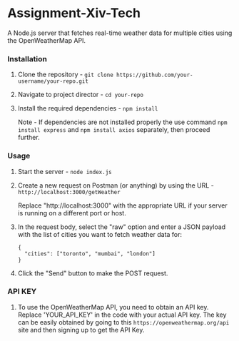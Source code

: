 # Assignment-Xiv-Tech

A Node.js server that fetches real-time weather data for multiple cities using the OpenWeatherMap API.

### Installation

1. Clone the repository - ```git clone https://github.com/your-username/your-repo.git```
2. Navigate to project director - ```cd your-repo```
3. Install the required dependencies - ```npm install```

   Note - If dependencies are not installed properly the use command ```npm install express``` and ```npm install axios``` separately, then proceed further.

### Usage

1. Start the server - ```node index.js```
2. Create a new request on Postman (or anything) by using the URL - ```http://localhost:3000/getWeather```

   Replace "http://localhost:3000" with the appropriate URL if your server is running on a different port or host.

3. In the request body, select the "raw" option and enter a JSON payload with the list of cities you want to fetch weather data for:

   ```
   {
     "cities": ["toronto", "mumbai", "london"]
   }
   ```

4. Click the "Send" button to make the POST request.

### API KEY
1. To use the OpenWeatherMap API, you need to obtain an API key. Replace 'YOUR_API_KEY' in the code with your actual API key. The key can be easily obtained by going to this ```https://openweathermap.org/api``` site and then signing up to get the API Key.
